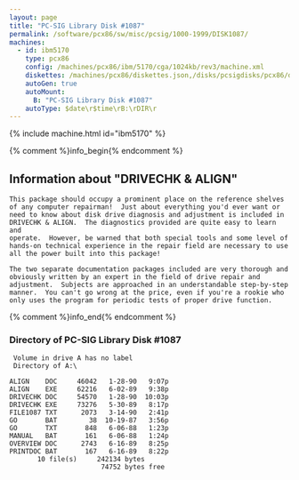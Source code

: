```yaml
---
layout: page
title: "PC-SIG Library Disk #1087"
permalink: /software/pcx86/sw/misc/pcsig/1000-1999/DISK1087/
machines:
  - id: ibm5170
    type: pcx86
    config: /machines/pcx86/ibm/5170/cga/1024kb/rev3/machine.xml
    diskettes: /machines/pcx86/diskettes.json,/disks/pcsigdisks/pcx86/diskettes.json
    autoGen: true
    autoMount:
      B: "PC-SIG Library Disk #1087"
    autoType: $date\r$time\rB:\rDIR\r
---
```


{% include machine.html id="ibm5170" %}

{% comment %}info_begin{% endcomment %}

## Information about "DRIVECHK & ALIGN"

    This package should occupy a prominent place on the reference shelves
    of any computer repairman!  Just about everything you'd ever want or
    need to know about disk drive diagnosis and adjustment is included in
    DRIVECHK & ALIGN.  The diagnostics provided are quite easy to learn and
    operate.  However, be warned that both special tools and some level of
    hands-on technical experience in the repair field are necessary to use
    all the power built into this package!
    
    The two separate documentation packages included are very thorough and
    obviously written by an expert in the field of drive repair and
    adjustment.  Subjects are approached in an understandable step-by-step
    manner.  You can't go wrong at the price, even if you're a rookie who
    only uses the program for periodic tests of proper drive function.
{% comment %}info_end{% endcomment %}


### Directory of PC-SIG Library Disk #1087

     Volume in drive A has no label
     Directory of A:\

    ALIGN    DOC     46042   1-28-90   9:07p
    ALIGN    EXE     62216   6-02-89   9:38p
    DRIVECHK DOC     54570   1-28-90  10:03p
    DRIVECHK EXE     73276   5-30-89   8:17p
    FILE1087 TXT      2073   3-14-90   2:41p
    GO       BAT        38  10-19-87   3:56p
    GO       TXT       848   6-06-88   1:23p
    MANUAL   BAT       161   6-06-88   1:24p
    OVERVIEW DOC      2743   6-16-89   8:25p
    PRINTDOC BAT       167   6-16-89   8:22p
           10 file(s)     242134 bytes
                           74752 bytes free
